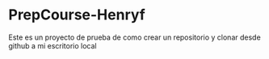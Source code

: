 # PrepCourse-Henryf

Este es un proyecto de prueba de como crear un repositorio y clonar desde github a mi escritorio local
